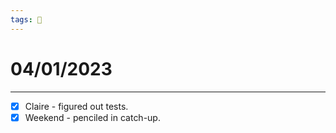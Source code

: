 ```yaml
---
tags: 📆
---
```


# 04/01/2023
---

- [x] Claire - figured out tests.
- [x] Weekend - penciled in catch-up.